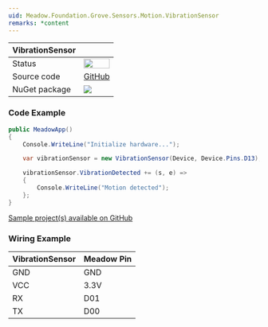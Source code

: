 ```yaml
---
uid: Meadow.Foundation.Grove.Sensors.Motion.VibrationSensor
remarks: *content
---
```


| VibrationSensor | |
|--------|--------|
| Status | <img src="https://img.shields.io/badge/Working-brightgreen" style="width: auto; height: -webkit-fill-available;" /> |
| Source code | [GitHub](https://github.com/WildernessLabs/Meadow.Foundation.Grove/tree/main/Source/VibrationSensor) |
| NuGet package | <a href="https://www.nuget.org/packages/Meadow.Foundation.Grove.Sensors.Motion.VibrationSensor/" target="_blank"><img src="https://img.shields.io/nuget/v/Meadow.Foundation.Grove.Sensors.Motion.VibrationSensor.svg?label=Meadow.Foundation.Grove.Sensors.Motion.VibrationSensor" /></a> |

### Code Example

```csharp
public MeadowApp()
{
    Console.WriteLine("Initialize hardware...");

    var vibrationSensor = new VibrationSensor(Device, Device.Pins.D13);

    vibrationSensor.VibrationDetected += (s, e) => 
    { 
        Console.WriteLine("Motion detected"); 
    };
}

```

[Sample project(s) available on GitHub](https://github.com/WildernessLabs/Meadow.Foundation.Grove/tree/main/Source/VibrationSensor/Sample/VibrationSensor_Sample)

### Wiring Example

| VibrationSensor | Meadow Pin |
|--------|------------|
| GND    | GND        |
| VCC    | 3.3V       |
| RX     | D01        |
| TX     | D00        |
















